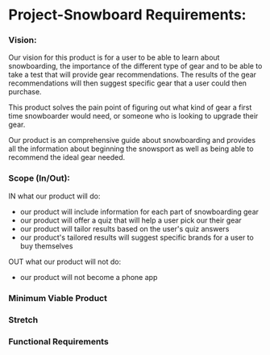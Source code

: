 # Project-Snowboard Requirements:

### Vision:
Our vision for this product is for a user to be able to learn about snowboarding, the importance of the different type of gear and to be able to take a test that will provide gear recommendations. The results of the gear recommendations will then suggest specific gear that a user could then purchase. 

This product solves the pain point of figuring out what kind of gear a first time snowboarder would need, or someone who is looking to upgrade their gear. 

Our product is an comprehensive guide about snowboarding and provides all the information about beginning the snowsport as well as being able to recommend the ideal gear needed. 

### Scope (In/Out):

IN what our product will do:
- our product will include information for each part of snowboarding gear
- our product will offer a quiz that will help a user pick our their gear 
- our product will tailor results based on the user's quiz answers
- our product's tailored results will suggest specific brands for a user to buy themselves

OUT what our product will not do:
- our product will not become a phone app 


### Minimum Viable Product

### Stretch 

### Functional Requirements 